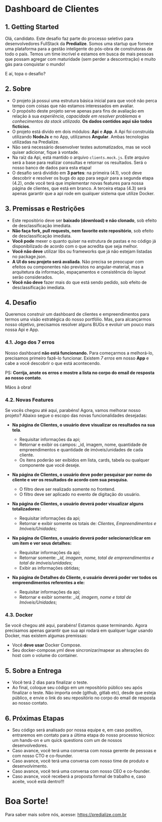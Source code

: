 # Dashboard de Clientes

## 1. Getting Started
Olá, candidato. Este desafio faz parte do processo seletivo para desenvolvedores FullStack da **Predialize**. Somos uma startup que fornece uma plataforma para a gestão inteligente do pós-obra de construtoras de todo o país. 
Temos um time incrível e estamos em busca de mais pessoas que possam agregar com maturidade (sem perder a descontração) e muito gás para conquistar o mundo!

E aí, topa o desafio?

## 2. Sobre
- O projeto já possui uma estrutura básica inicial para que você não perca tempo com coisas que não estamos interessados em avaliar.
- O propósito deste projeto serve apenas para fins de avaliação em relação à sua _experiência_, _capacidade em resolver problemas_ e _conhecimentos da stack utilizada._ **Os dados contidos aqui são todos fictícios**.
- O projeto está divido em dois módulos: **Api** e **App**. A Api foi construída utilizando **NodeJs** e no App, utilizamos **Angular**. Ambas tecnologias utilizadas na Predialize.
- Não será necessário desenvolver testes automatizados, mas se você quiser adicionar, fique à vontade.
- Na raíz da Api, está mantido o arquivo `clients.mock.js`. Este arquivo será a base para realizar consultas e retornar os resultados. Será o nosso banco de dados para esta etapa!
- O desafio será dividido em **3 partes**: na primeira (4.1), você deve descobrir e resolver os bugs do app para seguir para a segunda etapa (4.2), onde você terá que implementar novas features para nossa página de clientes, que está em branco. A terceira etapa (4.3) será apenas garantir que a api rode em qualquer sistema que utilize Docker. 

## 3. Premissas e Restrições
- Este repositório deve ser **baixado (download) e não clonado**, sob efeito de desclassificação imediata.
- **Não faça fork, pull requests, nem favorite este repositório**, sob efeito de desclassificação imediata.
- **Você pode** mexer o quanto quiser na estrutura de pastas e no código já disponibilizado de acordo com o que acredita que seja melhor.
- **Você não deve** utilizar libs ou frameworks que já não estejam listadas no package.json.
- **A UI do seu projeto será avaliada**. Não precisa se preocupar com efeitos ou componentes não previstos no angular-material, mas a arquitetura da informação, espaçamentos e consistência do layout serão considerados.
- **Você não deve** fazer mais do que está sendo pedido, sob efeito de desclassificação imediata.

## 4. Desafio
Queremos construir um dashboard de clientes e empreendimentos para termos uma visão estratégica do nosso portfólio. Mas, para alcançarmos nosso objetivo, precisamos resolver alguns BUGs e evoluir um pouco mais nossa Api e App.

### 4.1. Jogo dos 7 erros

Nosso dashboard **não está funcionando.** Para começarmos a melhorá-lo, precisamos primeiro fazê-lo funcionar. Existem _7 erros_ em nosso **App** e cabe a você descobrir o que está acontecendo.

PS: **Corrija, anote os erros e mostre a lista no corpo do email de resposta ao nosso contato**.

Mãos à obra!

### 4.2. Novas Features

Se vocês chegou até aqui, parabéns! Agora, vamos melhorar nosso projeto? Abaixo segue o escopo das novas funcionalidades desejadas:

- **Na página de Clientes, o usuário deve visualizar os resultados na sua tela**.
  - Requisitar informações da api;
  - Retornar e exibir os campos: _id, imagem, nome, quantidade de empreendimentos e quantidade de imóveis/unidades de cada cliente.
  - Os itens poderão ser exibidos em lista, cards, tabela ou qualquer componente que você deseje.
    
- **Na página de Clientes, o usuário deve poder pesquisar por nome do cliente e ver os resultados de acordo com sua pesquisa.**
  - O filtro deve ser realizado somente no frontend.
  - O filtro deve ser aplicado no evento de digitação do usuário.
    
- **Na página de Clientes, o usuário deverá poder visualizar alguns totalizadores:**
  - Requisitar informações da api;
  - Retornar e exibir somente os totais de: _Clientes, Empreendimentos e Imóveis/Unidades;_
    
- **Na página de Clientes, o usuário deverá poder selecionar/clicar em um item e ver seus detalhes:**
  - Requisitar informações da api;
  - Retornar somente: _\_id, imagem, nome, total de empreendimentos e total de imóveis/unidades_;
  - Exibir as informações obtidas;

- **Na página de Detalhes do Cliente, o usuário deverá poder ver todos os empreendimentos referentes a ele:**
  - Requisitar informações da api;
  - Retornar e exibir somente: _\_id, imagem, nome e total de Imóveis/Unidades_;

### 4.3. Docker
Se você chegou até aqui, parabéns! Estamos quase terminando. Agora precisamos apenas garantir que sua api rodará em qualquer lugar usando Docker, mas existem algumas premissas:
- Você **deve usar** Docker Compose.
- Seu docker-compose.yml deve sincronizar/mapear as alterações do host com o volume do container.
 
## 5. Sobre a Entrega
- Você terá 2 dias para finalizar o teste.
- Ao final, coloque seu código em um repositório público seu após finalizar o teste. Não importa onde (github, gitlab etc), desde que esteja público, e envie o link do seu repositório no corpo do email de resposta ao nosso contato.

## 6. Próximas Etapas
- Seu código será analisado por nossa equipe e, em caso positivo, entraremos em contato para a última etapa do nosso processo técnico: um hands-on e um quick questions com um de nossos desenvolvedores.
- Caso avance, você terá uma conversa com nossa gerente de pessoas e com nosso CTO e co-founder.
- Caso avance, você terá uma conversa com nosso time de produto e desenvolvimento.
- Caso avance, você terá uma conversa com nosso CEO e co-founder.
- Caso avance, você receberá a proposta formal de trabalho e, caso aceite, você está dentro!!!

# Boa Sorte!
Para saber mais sobre nós, acesse: https://predialize.com.br
